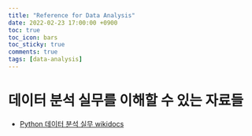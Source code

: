 ```yaml
---
title: "Reference for Data Analysis"
date: 2022-02-23 17:00:00 +0900
toc: true
toc_icon: bars
toc_sticky: true
comments: true
tags: [data-analysis]
---
```


# 데이터 분석 실무를 이해할 수 있는 자료들

* [Python 데이터 분석 실무 wikidocs](https://wikidocs.net/16561)

